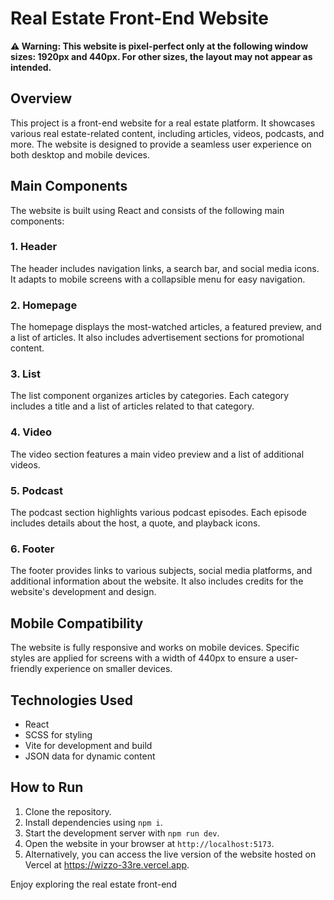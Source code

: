 # Real Estate Front-End Website

**⚠️ Warning: This website is pixel-perfect only at the following window sizes: 1920px and 440px. For other sizes, the layout may not appear as intended.**

## Overview
This project is a front-end website for a real estate platform. It showcases various real estate-related content, including articles, videos, podcasts, and more. The website is designed to provide a seamless user experience on both desktop and mobile devices.

## Main Components
The website is built using React and consists of the following main components:

### 1. **Header**
The header includes navigation links, a search bar, and social media icons. It adapts to mobile screens with a collapsible menu for easy navigation.

### 2. **Homepage**
The homepage displays the most-watched articles, a featured preview, and a list of articles. It also includes advertisement sections for promotional content.

### 3. **List**
The list component organizes articles by categories. Each category includes a title and a list of articles related to that category. 

### 4. **Video**
The video section features a main video preview and a list of additional videos. 

### 5. **Podcast**
The podcast section highlights various podcast episodes. Each episode includes details about the host, a quote, and playback icons. 

### 6. **Footer**
The footer provides links to various subjects, social media platforms, and additional information about the website. It also includes credits for the website's development and design.

## Mobile Compatibility
The website is fully responsive and works on mobile devices. Specific styles are applied for screens with a width of 440px to ensure a user-friendly experience on smaller devices.

## Technologies Used
- React
- SCSS for styling
- Vite for development and build
- JSON data for dynamic content

## How to Run
1. Clone the repository.
2. Install dependencies using `npm i`.
3. Start the development server with `npm run dev`.
4. Open the website in your browser at `http://localhost:5173`.
5. Alternatively, you can access the live version of the website hosted on Vercel at https://wizzo-33re.vercel.app.

Enjoy exploring the real estate front-end